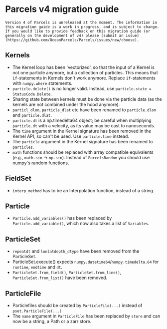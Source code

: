# Parcels v4 migration guide

```{warning}
Version 4 of Parcels is unreleased at the moment. The information in this migration guide is a work in progress, and is subject to change. If you would like to provide feedback on this migration guide (or generally on the development of v4) please [submit an issue](https://github.com/OceanParcels/Parcels/issues/new/choose).
```

## Kernels

- The Kernel loop has been 'vectorized', so that the input of a Kernel is not one particle anymore, but a collection of particles. This means that `if`-statements in Kernels don't work anymore. Replace `if`-statements with `numpy.where` statements.
- `particle.delete()` is no longer valid. Instead, use `particle.state = StatusCode.Delete`.
- Sharing state between kernels must be done via the particle data (as the kernels are not combined under the hood anymore).
- `particl_dlon`, `particle_dlat` etc have been renamed to `particle.dlon` and `particle.dlat`.
- `particle.dt` is a np.timedelta64 object; be careful when multiplying `particle.dt` with a velocity, as its value may be cast to nanoseconds.
- The `time` argument in the Kernel signature has been removed in the Kernel API, so can't be used. Use `particle.time` instead.
- The `particle` argument in the Kernel signature has been renamed to `particles`.
- `math` functions should be replaced with array compatible equivalents (e.g., `math.sin` -> `np.sin`). Instead of `ParcelsRandom` you should use numpy's random functions.

## FieldSet

- `interp_method` has to be an Interpolation function, instead of a string.

## Particle

- `Particle.add_variables()` has been replaced by `Particle.add_variable()`, which now also takes a list of `Variables`.

## ParticleSet

- `repeatdt` and `lonlatdepth_dtype` have been removed from the ParticleSet.
- ParticleSet.execute() expects `numpy.datetime64`/`numpy.timedelta.64` for `runtime`, `endtime` and `dt`.
- `ParticleSet.from_field()`, `ParticleSet.from_line()`, `ParticleSet.from_list()` have been removed.

## ParticleFile

- Particlefiles should be created by `ParticleFile(...)` instead of `pset.ParticleFile(...)`
- The `name` argument in `ParticleFile` has been replaced by `store` and can now be a string, a Path or a zarr store.
